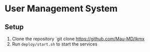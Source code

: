  # User Management System

 ## Setup

 1. Clone the repository `git clone https://github.com/Mau-MD/lkmx
 2. Run `deploy/start.sh` to start the services
